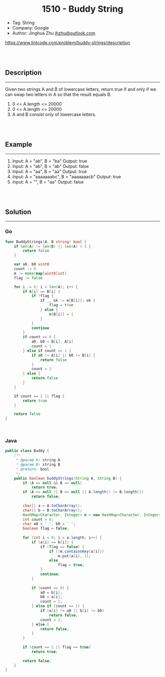 # <center>1510 - Buddy String</center> 


* Tag: String
* Company: Google
* Author: Jinghua Zhu jhzhu@outlook.com

https://www.lintcode.com/problem/buddy-strings/description

<br></br>



## Description
----
Given two strings A and B of lowercase letters, return true if and only if we can swap two letters in A so that the result equals B.

1. 0 <= A.length <= 20000
2. 0 <= A.length <= 20000
3. A and B consist only of lowercase letters.

<br></br>



## Example
----
1. Input: A = "ab", B = "ba" Output: true
2. Input: A = "ab", B = "ab" Output: false
3. Input: A = "aa", B = "aa" Output: true
4. Input: A = "aaaaaaabc", B = "aaaaaaacb" Output: true
5. Input: A = "", B = "aa" Output: false

<br></br>



## Solution
----
### Go
```go
func BuddyStrings(A, B string) bool {
	if len(A) != len(B) || len(A) < 2 {
		return false
	}

	var a0, b0 uint8
	count := 0
	m := make(map[uint8]int)
	flag := false

	for i := 0; i < len(A); i++ {
		if A[i] == B[i] {
			if !flag {
				if _, ok := m[B[i]]; ok {
					flag = true
				} else {
					m[B[i]] = 1
				}
			}
			continue
		}
		if count == 0 {
			a0, b0 = B[i], A[i]
			count = 1
		} else if count == 1 {
			if a0 != A[i] || b0 != B[i] {
				return false
			}
			count = 2
		} else {
			return false
		}
	}

	if count == 2 || flag {
		return true
	}

	return false
}
```

<br>


### Java
```java
public class Buddy {
	/**
     * @param A: string A
     * @param B: string B
     * @return: bool
     */
    public boolean buddyStrings(String A, String B) {
        if (A == null && B == null)
            return true;
        if (A == null || B == null || A.length() != B.length())
            return false;
        
        char[] a = A.toCharArray();
        char[] b = B.toCharArray();
        HashMap<Character, Integer> m = new HashMap<Character, Integer>();
        int count = 0;
        char a0 = ' ', b0 = ' ';
        boolean flag = false;
        
        for (int i = 0; i < a.length; i++) {
            if (a[i] == b[i]) {
                if (flag == false) {
                    if (!m.containsKey(a[i]))
                        m.put(a[i], 1);
                    else
                        flag = true;
                }
                continue;
            }
                
            if (count == 0) {
                a0 = b[i];
                b0 = a[i];
                count = 1;
            } else if (count == 1) {
                if (a[i] != a0 || b[i] != b0)
                    return false;
                count = 2;
            } else {
                return false;
            }
        }
        
        if (count == 2 || flag == true)
            return true;
        
        return false;
    }
}
```